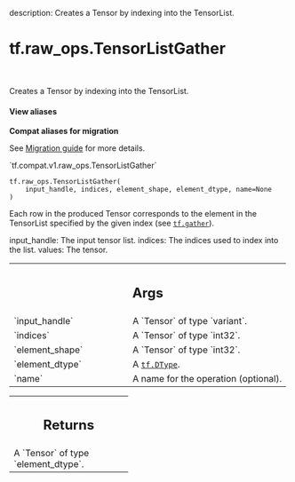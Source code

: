 description: Creates a Tensor by indexing into the TensorList.

<div itemscope itemtype="http://developers.google.com/ReferenceObject">
<meta itemprop="name" content="tf.raw_ops.TensorListGather" />
<meta itemprop="path" content="Stable" />
</div>

# tf.raw_ops.TensorListGather

<!-- Insert buttons and diff -->

<table class="tfo-notebook-buttons tfo-api nocontent" align="left">

</table>



Creates a Tensor by indexing into the TensorList.

<section class="expandable">
  <h4 class="showalways">View aliases</h4>
  <p>
<b>Compat aliases for migration</b>
<p>See
<a href="https://www.tensorflow.org/guide/migrate">Migration guide</a> for
more details.</p>
<p>`tf.compat.v1.raw_ops.TensorListGather`</p>
</p>
</section>

<pre class="devsite-click-to-copy prettyprint lang-py tfo-signature-link">
<code>tf.raw_ops.TensorListGather(
    input_handle, indices, element_shape, element_dtype, name=None
)
</code></pre>



<!-- Placeholder for "Used in" -->

Each row in the produced Tensor corresponds to the element in the TensorList
specified by the given index (see <a href="../../tf/gather.md"><code>tf.gather</code></a>).

input_handle: The input tensor list.
indices: The indices used to index into the list.
values: The tensor.

<!-- Tabular view -->
 <table class="responsive fixed orange">
<colgroup><col width="214px"><col></colgroup>
<tr><th colspan="2"><h2 class="add-link">Args</h2></th></tr>

<tr>
<td>
`input_handle`
</td>
<td>
A `Tensor` of type `variant`.
</td>
</tr><tr>
<td>
`indices`
</td>
<td>
A `Tensor` of type `int32`.
</td>
</tr><tr>
<td>
`element_shape`
</td>
<td>
A `Tensor` of type `int32`.
</td>
</tr><tr>
<td>
`element_dtype`
</td>
<td>
A <a href="../../tf/dtypes/DType.md"><code>tf.DType</code></a>.
</td>
</tr><tr>
<td>
`name`
</td>
<td>
A name for the operation (optional).
</td>
</tr>
</table>



<!-- Tabular view -->
 <table class="responsive fixed orange">
<colgroup><col width="214px"><col></colgroup>
<tr><th colspan="2"><h2 class="add-link">Returns</h2></th></tr>
<tr class="alt">
<td colspan="2">
A `Tensor` of type `element_dtype`.
</td>
</tr>

</table>

